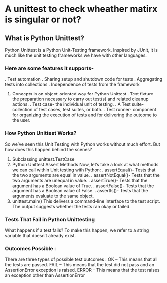 # A unittest to check wheather matirx is singular or not?
## What is Python Unittest?
Python Unittest is a Python Unit-Testing framework. Inspired by JUnit, it is much like the unit testing frameworks we have with other languages.
### Here are some features it supports-
. Test automation . Sharing setup and shutdown code for tests . Aggregating tests into collections . Independence of tests from the framework
1.	Concepts in an object-oriented way for Python Unittest . Test fixture- the preparation necessary to carry out test(s) and related cleanup actions. . Test case- the individual unit of testing. . A Test suite- collection of test cases, test suites, or both. . Test runner- component for organizing the execution of tests and for delivering the outcome to the user.
### How Python Unittest Works?
So we’ve seen this Unit Testing with Python works without much effort. But how does this happen behind the scenes?
1.	Subclassing unittest.TestCase
2.	Python Unittest Assert Methods Now, let’s take a look at what methods we can call within Unit testing with Python:
. assertEqual()- Tests that the two arguments are equal in value. . assertNotEqual()- Tests that the two arguments are unequal in value. . assertTrue()- Tests that the argument has a Boolean value of True. . assertFalse()- Tests that the argument has a Boolean value of False. . assertIs()- Tests that the arguments evaluate to the same object.
3.	unittest.main()
This delivers a command-line interface to the test script. The output suggests whether the tests ran okay or failed.
### Tests That Fail in Python Unittesting
What happens if a test fails? To make this happen, we refer to a string variable that doesn’t already exist.
### Outcomes Possible :
There are three types of possible test outcomes :
OK – This means that all the tests are passed. FAIL – This means that the test did not pass and an AssertionError exception is raised. ERROR – This means that the test raises an exception other than AssertionError
